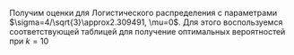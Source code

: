 Получим оценки для Логистического распределения с параметрами $\sigma=4/\sqrt{3}\approx2.309491, \mu=0$.  Для этого воспользуемся соответствующей таблицей для получение оптимальных вероятностей при $k=10$ 